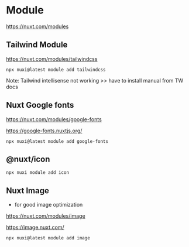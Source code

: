 # Module

https://nuxt.com/modules

## Tailwind Module

https://nuxt.com/modules/tailwindcss

```
npx nuxi@latest module add tailwindcss
```

Note: Tailwind intellisense not working >> have to install manual from TW docs

## Nuxt Google fonts

https://nuxt.com/modules/google-fonts

https://google-fonts.nuxtjs.org/

```
npx nuxi@latest module add google-fonts
```

## @nuxt/icon 

```
npx nuxi module add icon
```

## Nuxt Image 
- for good image optimization

https://nuxt.com/modules/image

https://image.nuxt.com/

```
npx nuxi@latest module add image
```